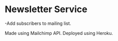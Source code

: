 # Newsletter Service
-Add subscribers to mailing list.

Made using Mailchimp API.
Deployed using Heroku.
